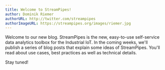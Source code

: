 ```yaml
---
title: Welcome to StreamPipes!
author: Dominik Riemer
authorURL: http://twitter.com/streampipes
authorImageURL: https://streampipes.org/images/riemer.jpg
---
```


Welcome to our new blog. StreamPipes is the new, easy-to-use self-service data analytics toolbox for the Industrial IoT. In the coming weeks, we'll publish a series of blog posts that explain some ideas of StreamPipes. You'll read about use cases, best practices as well as technical details.

Stay tuned!


